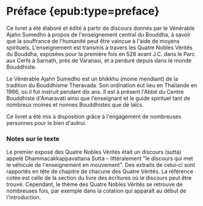 # Préface {epub:type=preface}

Ce livret a été élaboré et édité à partir de discours donnés par le Vénérable Ajahn Sumedho à propos de l'enseignement central du Bouddha, à savoir que la souffrance de l'humanité peut être vaincue à l'aide de moyens spirituels. L'enseignement est transmis à travers les Quatre Nobles Vérités du Bouddha, exposées pour la première fois en 528 avant J.C. dans le Parc aux Cerfs à Sarnath, près de Varanasi, et a perduré depuis dans le monde Bouddhiste.

Le Vénérable Ajahn Sumedho est un bhikkhu (moine mendiant) de la tradition du Bouddhisme Theravada. Son ordination eut lieu en Thaïlande en 1966, où il fut instruit pendant dix ans. Il est à présent l'Abbé du Centre Bouddhiste d'Amaravati ainsi que l'enseignant et le guide spirituel tant de nombreux moines et nonnes Bouddhistes que de laïcs.

Ce livret a été mis à disposition grâce à l'engagement de nombreuses personnes pour le bien d'autrui.

### Notes sur le texte

Le premier exposé des Quatre Nobles Vérités était un discours (sutta) appelé Dhammacakkappavattana Sutta – littéralement "le discours qui met le véhicule de l'enseignement en mouvement". Des extraits de celui-ci sont rapportés en tête de chapitre de chacune des Quatre Vérités. La référence cotée est celle de la section du livre des écritures où le discours peut être trouvé. Cependant, le thème des Quatre Nobles Vérités se retrouve de nombreuses fois, par exemple dans la cotation qui apparaît au début de l'introduction.